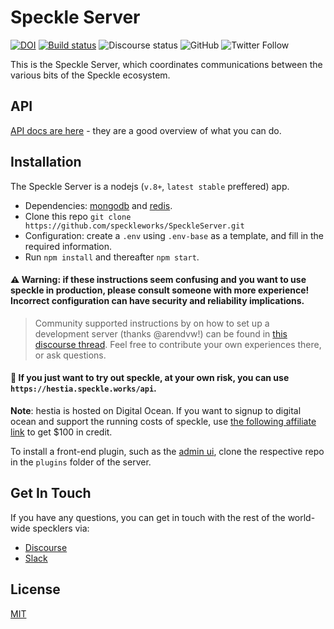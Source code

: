 # Speckle Server

[![DOI](https://zenodo.org/badge/74043433.svg)](https://zenodo.org/badge/latestdoi/74043433) [![Build status](https://ci.appveyor.com/api/projects/status/xo9uun3wdo5x8538?svg=true)](https://ci.appveyor.com/project/SpeckleWorks/speckleserver) ![Discourse status](https://img.shields.io/discourse/https/discourse.speckle.works/status.svg) ![GitHub](https://img.shields.io/github/license/speckleworks/speckleserver.svg) ![Twitter Follow](https://img.shields.io/twitter/follow/speckle_works.svg)

This is the Speckle Server, which coordinates communications between the various bits of the Speckle ecosystem.

## API

[API docs are here](https://speckleworks.github.io/SpeckleSpecs/) - they are a good overview of what you can do.

## Installation

The Speckle Server is a nodejs (`v.8+`, `latest stable` preffered) app.

- Dependencies: [mongodb](https://docs.mongodb.com/manual/administration/install-community/) and [redis](https://redis.io/download#installation).
- Clone this repo `git clone https://github.com/speckleworks/SpeckleServer.git`
- Configuration: create a `.env` using `.env-base` as a template, and fill in the required information.
- Run `npm install` and thereafter `npm start`.

#### ⚠️ **Warning**: if these instructions seem confusing and you want to use speckle in production, please consult someone with more experience! Incorrect configuration can have **security and reliability implications**.

> Community supported instructions by on how to set up a development server (thanks @arendvw!) can be found in [this discourse thread](https://discourse.speckle.works/t/speckle-server-debian-9-installation-notes-for-development-machines/344). Feel free to contribute your own experiences there, or ask questions.

#### 🍰 If you just want to try out speckle, at your own risk, you can use `https://hestia.speckle.works/api`.

**Note**: hestia is hosted on Digital Ocean. If you want to signup to digital ocean and support the running costs of speckle, use [the following affiliate link](https://m.do.co/c/947a2b5d7dc1) to get \$100 in credit.

To install a front-end plugin, such as the [admin ui](https://github.com/speckleworks/SpeckleAdmin), clone the respective repo in the `plugins` folder of the server.

## Get In Touch

If you have any questions, you can get in touch with the rest of the world-wide specklers via:

- [Discourse](https://discourse.speckle.works)
- [Slack](https://slacker.speckle.works)

## License

[MIT](https://github.com/speckleworks/SpeckleServer/blob/master/LICENSE)
